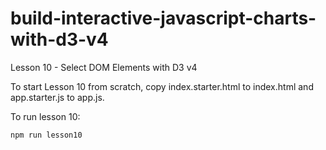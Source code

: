 # build-interactive-javascript-charts-with-d3-v4

Lesson 10 - Select DOM Elements with D3 v4

To start Lesson 10 from scratch, copy index.starter.html to index.html and app.starter.js to app.js.

To run lesson 10:
```
npm run lesson10
```
